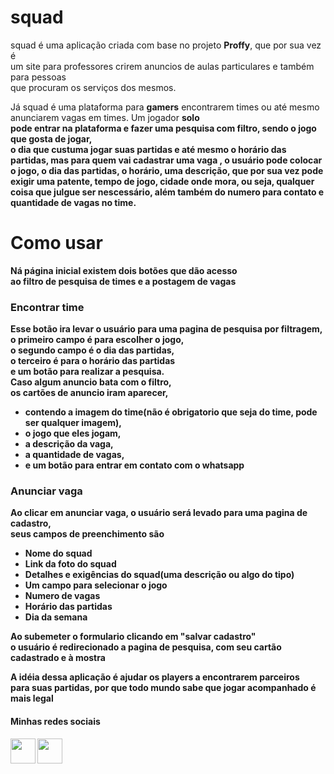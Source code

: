 <h1>squad</h1>
<p>
  squad é uma aplicação criada com base no projeto <strong>Proffy</strong>, que por sua vez é <br>
  um site para professores crirem anuncios de aulas particulares e também para pessoas <br>
  que procuram os serviços dos mesmos.
</p>
<p>
  Já squad é uma plataforma para <strong>gamers</strong> encontrarem times ou até mesmo anunciarem vagas em times. Um jogador <strong>solo</stong> <br>
  pode entrar na plataforma e fazer uma pesquisa com filtro, sendo o jogo que gosta de jogar,<br>
  o dia que custuma jogar suas partidas e até mesmo o horário das partidas, mas para quem vai cadastrar uma vaga
  , o usuário pode colocar o jogo, o dia das partidas, o horário, uma descrição, que por sua vez pode
  exigir uma patente, tempo de jogo, cidade onde mora, ou seja, qualquer coisa que julgue ser nescessário, além
  também do numero para contato e quantidade de vagas no time.
</p>

<h1>Como usar</h1>

<p>
  Ná página inicial existem dois botões que dão acesso<br>
  ao filtro de pesquisa de times e a postagem de vagas
<p>

<h3>Encontrar time</h3>
<p>
  Esse botão ira levar o usuário para uma pagina de pesquisa por filtragem,<br>
  o primeiro campo é para escolher o jogo,<br>
  o segundo campo é o dia das partidas,<br>
  o terceiro é para o horário das partidas<br>
  e um botão para realizar a pesquisa.<br>
  Caso algum anuncio bata com o filtro,<br>
  os cartões de anuncio iram aparecer,<br>
  <ul>
    <li>
      contendo a imagem do time(não é obrigatorio que seja do time, pode ser qualquer imagem),
    </li>
    <li>
      o jogo que eles jogam,
    </li>
    <li>
      a descrição da vaga,
    </li>  
    <li>
      a quantidade de vagas,
    </li>
    <li>
      e um botão para entrar em contato com o whatsapp
    </li>
  </ul>

  <h3>Anunciar vaga</h3>
  <p>
    Ao clicar em anunciar vaga, o usuário será levado para uma pagina de cadastro,<br>
    seus campos de preenchimento são<br>
    <ul>
      <li>Nome do squad</li>
      <li>Link da foto do squad</li>
      <li>Detalhes e exigências do squad(uma descrição ou algo do tipo)</li>
      <li>Um campo para selecionar o jogo</li>
      <li>Numero de vagas</li>
      <li>Horário das partidas</li>
      <li>Dia da semana</li>
    </ul>
    Ao subemeter o formulario clicando em "salvar cadastro"<br>
    o usuário é redirecionado a pagina de pesquisa, com seu cartão<br>
    cadastrado e à mostra
  </p>

</p>

<p>
  A idéia dessa aplicação é ajudar os players a encontrarem parceiros<br>
  para suas partidas, por que todo mundo sabe que jogar acompanhado é mais <strong>legal</strong>
</p>

<h4>Minhas redes sociais</h4>
<a href="https://www.linkedin.com/in/matteus-henryk-086451196/"><img style="width: 40px" src="https://image.flaticon.com/icons/svg/1383/1383262.svg"></a>
<a href="https://www.instagram.com/matteusfrancischini/?hl=pt-br"><img style="width: 40px" src="https://image.flaticon.com/icons/svg/1383/1383263.svg"></a>